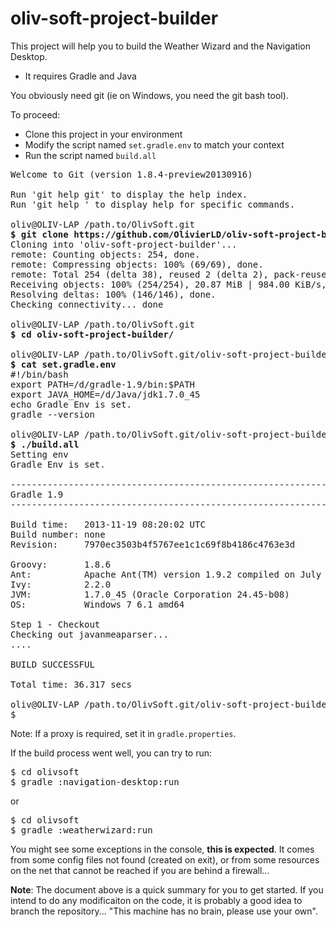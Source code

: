 # oliv-soft-project-builder
This project will help you to build the Weather Wizard and the Navigation Desktop.
- It requires Gradle and Java

You obviously need git (ie on Windows, you need the git bash tool).

To proceed:

- Clone this project in your environment
- Modify the script named `set.gradle.env` to match your context
- Run the script named `build.all`

<pre>
Welcome to Git (version 1.8.4-preview20130916)

Run 'git help git' to display the help index.
Run 'git help <command>' to display help for specific commands.

oliv@OLIV-LAP /path.to/OlivSoft.git
<b>$ git clone https://github.com/OlivierLD/oliv-soft-project-builder.git</b>
Cloning into 'oliv-soft-project-builder'...
remote: Counting objects: 254, done.
remote: Compressing objects: 100% (69/69), done.
remote: Total 254 (delta 38), reused 2 (delta 2), pack-reused 182Receiving objects:  75% (191/254), 20.62 MiB | 971.00 KiB/s
Receiving objects: 100% (254/254), 20.87 MiB | 984.00 KiB/s, done.
Resolving deltas: 100% (146/146), done.
Checking connectivity... done

oliv@OLIV-LAP /path.to/OlivSoft.git
<b>$ cd oliv-soft-project-builder/</b>

oliv@OLIV-LAP /path.to/OlivSoft.git/oliv-soft-project-builder (master)
<b>$ cat set.gradle.env</b>
#!/bin/bash
export PATH=/d/gradle-1.9/bin:$PATH
export JAVA_HOME=/d/Java/jdk1.7.0_45
echo Gradle Env is set.
gradle --version

oliv@OLIV-LAP /path.to/OlivSoft.git/oliv-soft-project-builder (master)
<b>$ ./build.all</b>
Setting env
Gradle Env is set.

------------------------------------------------------------
Gradle 1.9
------------------------------------------------------------

Build time:   2013-11-19 08:20:02 UTC
Build number: none
Revision:     7970ec3503b4f5767ee1c1c69f8b4186c4763e3d

Groovy:       1.8.6
Ant:          Apache Ant(TM) version 1.9.2 compiled on July 8 2013
Ivy:          2.2.0
JVM:          1.7.0_45 (Oracle Corporation 24.45-b08)
OS:           Windows 7 6.1 amd64

Step 1 - Checkout
Checking out javanmeaparser...
....

BUILD SUCCESSFUL

Total time: 36.317 secs

oliv@OLIV-LAP /path.to/OlivSoft.git/oliv-soft-project-builder (master)
$
</pre>

Note: If a proxy is required, set it in `gradle.properties`.

If the build process went well, you can try to run:
<pre>
$ cd olivsoft
$ gradle :navigation-desktop:run
</pre>
or 
<pre>
$ cd olivsoft
$ gradle :weatherwizard:run
</pre>

You might see some exceptions in the console, <b>this is expected</b>. It comes from some config files not found (created on exit), or from some resources on the net that cannot be reached if you are behind a firewall...

<b>Note</b>: The document above is a quick summary for you to get started. If you intend to do any modificaiton on the code, it is probably a good idea to branch the repository... "This machine has no brain, please use your own".
